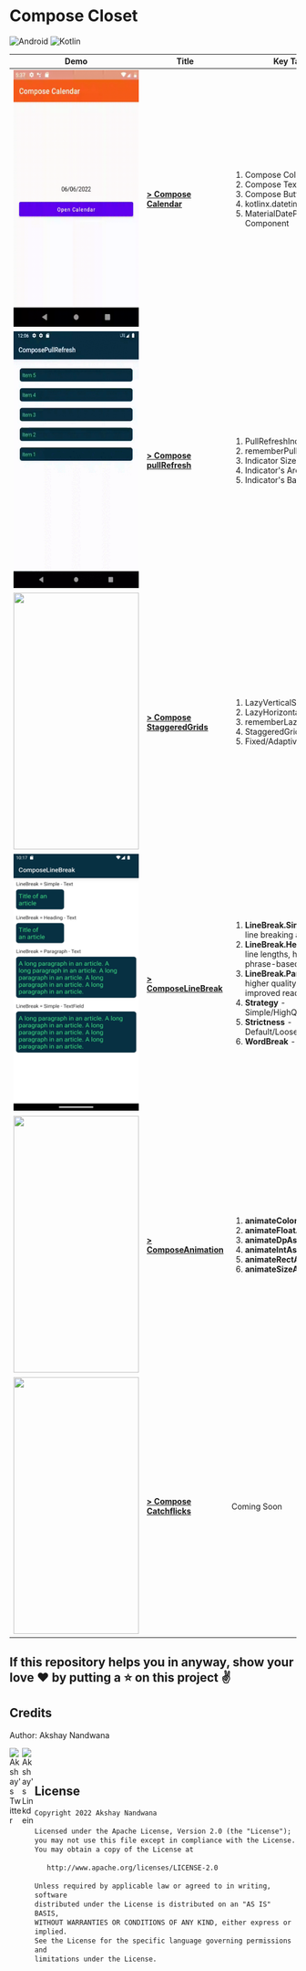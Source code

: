 # Compose Closet

![Android](https://img.shields.io/badge/Android-3DDC84?style=for-the-badge&logo=android&logoColor=white)
![Kotlin](https://img.shields.io/badge/kotlin-%237F52FF.svg?style=for-the-badge&logo=kotlin&logoColor=white)


| Demo | Title | Key Takeaways |
| ---- | --- | --- |
| <img src="/Screenshots/ComposeCalendarScreen.gif" width="220" height="450"/> | **[> Compose Calendar](Compose-Calendar/)** | <ol><li>Compose Column</li><li>Compose Text</li><li>Compose Button</li><li>kotlinx.datetime Library</li><li>MaterialDatePicker Material Component</li></ol> |
| <img src="/Screenshots/ComposePullRefresh.gif" width="220" height="450"/> | **[> Compose pullRefresh](ComposePullRefresh/)** | <ol><li>PullRefreshIndicator</li><li>rememberPullRefreshState</li><li>Indicator Size Scaling</li><li>Indicator's Arc and Arrow Color</li><li>Indicator's Background Color</li></ol> |
| <img src="/Screenshots/ComposeStaggeredGrids.gif" width="220" height="450"/> | **[> Compose StaggeredGrids](ComposeStaggeredGrids/)** | <ol><li>LazyVerticalStaggeredGrid</li><li>LazyHorizontalStaggeredGrid</li><li>rememberLazyStaggeredGridState</li><li>StaggeredGridCells</li><li>Fixed/Adaptive</li></ol> |
| <img src="/Screenshots/ComposeLineBreak.png" width="220" height="450"/> | **[> ComposeLineBreak](ComposeLineBreak/)** | <ol><li>**LineBreak.Simple** - greedy, fast line breaking algorithm</li><li>**LineBreak.Heading** - Balanced line lengths, hyphenation, and phrase-based breaking</li><li>**LineBreak.Paragraph** - Slower, higher quality line breaking for improved readability</li><li>**Strategy** - Simple/HighQuality/Balanced</li><li>**Strictness** - Default/Loose/Normal/Strict</li><li>**WordBreak** - Default/Phrase</li></ol> |
| <img src="/Screenshots/ComposeAnimation.gif" width="220" height="450"/> | **[> ComposeAnimation](ComposeAnimation/)** | <ol><li>**animateColorAsState**</li><li>**animateFloatAsState**</li><li>**animateDpAsState**</li><li>**animateIntAsState**</li><li>**animateRectAsState**</li><li>**animateSizeAsState**</li></ol> |
| <img src="https://github.com/anandwana001/Compose-Closet/blob/compose/catchflicks/Screenshots/ComposeCatchflicksMovies.png" width="220" height="450"/> | **[> Compose Catchflicks](ComposeCatchflicks/)** | Coming Soon |


## If this repository helps you in anyway, show your love :heart: by putting a :star: on this project :v:

## Credits
Author: Akshay Nandwana

<a href="https://twitter.com/akshay81844">
  <img align="left" alt="Akshay's Twitter" width="22px" src="https://cdn.jsdelivr.net/npm/simple-icons@v3/icons/twitter.svg" />
</a>
<a href="https://www.linkedin.com/in/anandwana001/">
  <img align="left" alt="Akshay's Linkdein" width="22px" src="https://cdn.jsdelivr.net/npm/simple-icons@v3/icons/linkedin.svg" />
</a>
<br><br>

## License

    Copyright 2022 Akshay Nandwana

    Licensed under the Apache License, Version 2.0 (the "License");
    you may not use this file except in compliance with the License.
    You may obtain a copy of the License at

       http://www.apache.org/licenses/LICENSE-2.0

    Unless required by applicable law or agreed to in writing, software
    distributed under the License is distributed on an "AS IS" BASIS,
    WITHOUT WARRANTIES OR CONDITIONS OF ANY KIND, either express or implied.
    See the License for the specific language governing permissions and
    limitations under the License.
